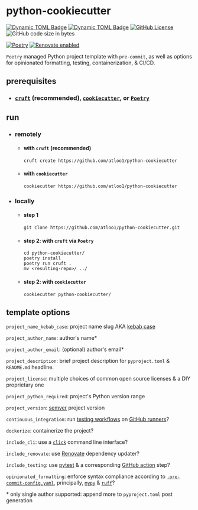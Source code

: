 # python-cookiecutter

[![Dynamic TOML Badge](https://img.shields.io/badge/dynamic/toml?url=https%3A%2F%2Fraw.githubusercontent.com%2Fatloo1%2Fpython-cookiecutter%2Frefs%2Fheads%2Fmain%2Fpyproject.toml&query=%24.project.requires-python&label=python)](https://github.com/atloo1/python-cookiecutter/blob/main/pyproject.toml)
[![Dynamic TOML Badge](https://img.shields.io/badge/dynamic/toml?url=https%3A%2F%2Fraw.githubusercontent.com%2Fatloo1%2Fpython-cookiecutter%2Frefs%2Fheads%2Fmain%2Fpyproject.toml&query=%24.project.version&label=version)](https://github.com/atloo1/python-cookiecutter/blob/main/pyproject.toml)
[![GitHub License](https://img.shields.io/github/license/atloo1/python-cookiecutter)](https://github.com/atloo1/python-cookiecutter/blob/main/LICENSE)
![GitHub code size in bytes](https://img.shields.io/github/languages/code-size/atloo1/python-cookiecutter)

[![Poetry](https://img.shields.io/endpoint?url=https://python-poetry.org/badge/v0.json)](https://python-poetry.org/)
[![Renovate enabled](https://img.shields.io/badge/renovate-enabled-brightgreen.svg)](https://renovatebot.com/)

`Poetry` managed Python project template with `pre-commit`, as well as options for opinionated formatting, testing, containerization, & CI/CD.

## prerequisites

- ### [`cruft`](https://github.com/cruft/cruft?tab=readme-ov-file#installation) (recommended), [`cookiecutter`](https://github.com/cookiecutter/cookiecutter?tab=readme-ov-file#installation), or [`Poetry`](https://python-poetry.org/docs/#installing-with-pipx)

## run

- ### remotely

  - #### with `cruft` (recommended)

    ```
    cruft create https://github.com/atloo1/python-cookiecutter
    ```

  - #### with `cookiecutter`

    ```
    cookiecutter https://github.com/atloo1/python-cookiecutter
    ```

- ### locally

  - #### step 1

    ```
    git clone https://github.com/atloo1/python-cookiecutter.git
    ```

  - #### step 2: with `cruft` via `Poetry`

    ```
    cd python-cookiecutter/
    poetry install
    poetry run cruft .
    mv <resulting-repo>/ ../
    ```

  - #### step 2: with `cookiecutter`

    ```
    cookiecutter python-cookiecutter/
    ```

## template options

`project_name_kebab_case`: project name slug AKA [kebab case](https://en.wikipedia.org/wiki/Letter_case#Kebab_case)

`project_author_name`: author's name*

`project_author_email`: (optional) author's email*

`project_description`: brief project description for `pyproject.toml` & `README.md` headline.

`project_license`: multiple choices of common open source licenses & a DIY proprietary one

`project_python_required`: project's Python version range

`project_version`: [semver](https://semver.org/#semantic-versioning-specification-semver) project version

`continuous_integration`: run [testing workflows](https://github.com/atloo1/python-cookiecutter/blob/main/%7B%7Bcookiecutter.project_name_kebab_case%7D%7D/.github/workflows/ci.yaml) on [GitHub runners](https://docs.github.com/en/actions/about-github-actions/about-continuous-integration-with-github-actions#about-continuous-integration-using-github-actions)?

`dockerize`: containerize the project?

`include_cli`: use a [`click`](https://click.palletsprojects.com/en/stable/) command line interface?

`include_renovate`: use [Renovate](https://docs.renovatebot.com/#renovate-documentation) dependency updater?

`include_testing`: use [pytest](https://docs.pytest.org/en/stable/) & a corresponding [GitHub action](https://github.com/atloo1/python-cookiecutter/blob/main/%7B%7Bcookiecutter.project_name_kebab_case%7D%7D/.github/workflows/ci.yaml) step?

`opinionated_formatting`: enforce syntax compliance according to [`.pre-commit-config.yaml`](https://github.com/atloo1/python-cookiecutter/blob/main/%7B%7Bcookiecutter.project_name_kebab_case%7D%7D/.pre-commit-config.yaml), principally, [`mypy`](https://mypy-lang.org/) & [`ruff`](https://docs.astral.sh/ruff/)?

\* only single author supported: append more to `pyproject.toml` post generation
